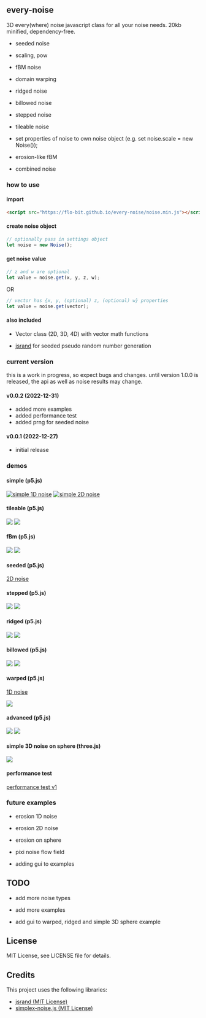 ## every-noise

3D every(where) noise javascript class for all your noise needs. 20kb minified, dependency-free.

- seeded noise
- scaling, pow
- fBM noise
- domain warping
- ridged noise
- billowed noise
- stepped noise
- tileable noise
- set properties of noise to own noise object (e.g. set noise.scale = new Noise());
- erosion-like fBM

- combined noise

### how to use

#### import

```html
<script src="https://flo-bit.github.io/every-noise/noise.min.js"></script>
```

#### create noise object

```javascript
// optionally pass in settings object
let noise = new Noise();
```

#### get noise value

```javascript
// z and w are optional
let value = noise.get(x, y, z, w);
```

OR

```javascript
// vector has {x, y, (optional) z, (optional) w} properties
let value = noise.get(vector);
```

#### also included

- Vector class (2D, 3D, 4D) with vector math functions

- [jsrand](https://github.com/DomenicoDeFelice/jsrand) for seeded pseudo random number generation

### current version

this is a work in progress, so expect bugs and changes. until version 1.0.0 is released, the api as well as noise results may change.

#### v0.0.2 (2022-12-31)

- added more examples
- added performance test
- added prng for seeded noise

#### v0.0.1 (2022-12-27)

- initial release

### demos

#### simple (p5.js)

[![simple 1D noise](./images/simple-1D.png)](https://flo-bit.github.io/every-noise/demos/p5-simple-1D-noise.html)
[![simple 2D noise](./images/simple-2D.png)](https://flo-bit.github.io/every-noise/demos/p5-simple-2D-noise.html)

#### tileable (p5.js)

[![](./images/tileable-1D.png)](https://flo-bit.github.io/every-noise/demos/p5-tileable-1D-noise.html)
[![](./images/tileable-2D.png)](https://flo-bit.github.io/every-noise/demos/p5-tileable-2D-noise.html)

#### fBm (p5.js)

[![](./images/fbm-1D.png)](https://flo-bit.github.io/every-noise/demos/p5-fbm-1D-noise.html)
[![](./images/fbm-2D.png)](https://flo-bit.github.io/every-noise/demos/p5-fbm-2D-noise.html)

#### seeded (p5.js)

[2D noise](https://flo-bit.github.io/every-noise/demos/p5-seeded-2D-noise.html)

#### stepped (p5.js)

[![](./images/stepped-1D.png)](https://flo-bit.github.io/every-noise/demos/p5-stepped-1D-noise.html)
[![](./images/stepped-2D.png)](https://flo-bit.github.io/every-noise/demos/p5-stepped-2D-noise.html)

#### ridged (p5.js)

[![](./images/ridged-1D.png)](https://flo-bit.github.io/every-noise/demos/p5-ridged-1D-noise.html)
[![](./images/ridged-2D.png)](https://flo-bit.github.io/every-noise/demos/p5-ridged-2D-noise.html)

#### billowed (p5.js)

[![](./images/billowed-1D.png)](https://flo-bit.github.io/every-noise/demos/p5-billowed-1D-noise.html)
[![](./images/billowed-2D.png)](https://flo-bit.github.io/every-noise/demos/p5-billowed-2D-noise.html)

#### warped (p5.js)

[1D noise](https://flo-bit.github.io/every-noise/demos/p5-warped-1D-noise.html)

[![](./images/warped-2D.png)](https://flo-bit.github.io/every-noise/demos/p5-warped-2D-noise.html)

#### advanced (p5.js)

[![](./images/advanced-1D.png)](https://flo-bit.github.io/every-noise/demos/p5-advanced-1D-noise.html)
[![](./images/advanced-2D.png)](https://flo-bit.github.io/every-noise/demos/p5-advanced-2D-noise.html)

#### simple 3D noise on sphere (three.js)

[![](./images/simple-3D.png)](https://flo-bit.github.io/every-noise/demos/three-simple-3D-sphere.html)

#### performance test

[performance test v1](https://flo-bit.github.io/every-noise/demos/performance-test.html)

### future examples

- erosion 1D noise

- erosion 2D noise

- erosion on sphere

- pixi noise flow field

- adding gui to examples

## TODO

- add more noise types

- add more examples

- add gui to warped, ridged and simple 3D sphere example

## License

MIT License, see LICENSE file for details.

## Credits

This project uses the following libraries:

- [jsrand (MIT License)](https://github.com/DomenicoDeFelice/jsrand)
- [simplex-noise.js (MIT License)](https://github.com/jwagner/simplex-noise.js/)
